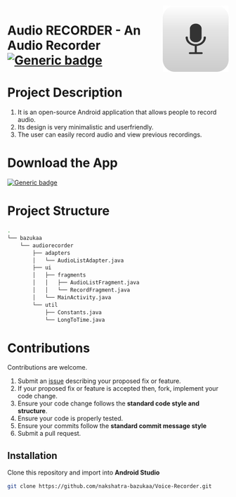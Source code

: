 <img src="Icons/drawable-xxxhdpi/Group 1.png" align="right" height="150" width="150" />

# Audio RECORDER - An Audio Recorder [![Generic badge](https://img.shields.io/badge/AudioRecorder-Download-<COLOR>.svg)](https://drive.google.com/file/d/1hMs7VbRlxcKceAs9BifuPSw5fETkEzB6/view?usp=sharing) 

# Project Description
1. It is an open-source Android application that allows people to record audio.
2. Its design is very minimalistic and userfriendly.
3. The user can easily record audio and view previous recordings. 

# Download the App
[![Generic badge](https://img.shields.io/badge/AudioRecorder-Download-<COLOR>.svg)](https://drive.google.com/file/d/1hMs7VbRlxcKceAs9BifuPSw5fETkEzB6/view?usp=sharing)

# Project Structure
```bash
.
└── bazukaa
    └── audiorecorder
        ├── adapters
        │   └── AudioListAdapter.java
        ├── ui
        │   ├── fragments
        │   │   ├── AudioListFragment.java
        │   │   └── RecordFragment.java
        │   └── MainActivity.java
        └── util
            ├── Constants.java
            └── LongToTime.java
```

# Contributions
Contributions are welcome.
1. Submit an [issue](https://github.com/nakshatra-bazukaa/Voice-Recorder/issues) describing your proposed fix or feature.
2. If your proposed fix or feature is accepted then, fork, implement your code change.
3. Ensure your code change follows the **standard code style and structure**.
4. Ensure your code is properly tested.
5. Ensure your commits follow the **standard commit message style**
6. Submit a pull request.

## Installation
Clone this repository and import into **Android Studio**
```bash
git clone https://github.com/nakshatra-bazukaa/Voice-Recorder.git
```
